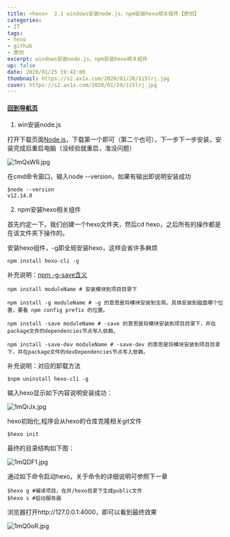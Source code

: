 ```yaml
---
title: <hexo>  2.1 windows安装node.js、npm安装hexo相关组件【原创】
categories:
- IT
tags: 
- hexo
- github
- 原创
excerpt: windows安装node.js、npm安装hexo相关组件
up: false
date: 2020/01/25 19:42:00
thumbnail: https://s2.ax1x.com/2020/01/20/1i5lrj.jpg
cover: https://s2.ax1x.com/2020/01/20/1i5lrj.jpg
---
```

#### [回到导航页](../hexo-nav/)

1. win安装node.js

打开下载页面[Node.js](https://nodejs.org/zh-cn/)，下载第一个即可（第二个也可），下一步下一步安装，安装完成后重启电脑（没经验就重启，准没问题）

![1mQsW6.jpg](https://s2.ax1x.com/2020/01/26/1mQsW6.jpg)


在cmd命令窗口，输入node --version，如果有输出即说明安装成功

```
$node --version
v12.14.0
```

2. npm安装hexo相关组件

首先约定一下，我们创建一个hexo文件夹，然后cd hexo，之后所有的操作都是在该文件夹下操作的。

安装hexo组件，-g即全局安装hexo，这样会省许多麻烦

```
npm install hexo-cli -g
```
补充说明：[npm -g-save含义](https://www.cnblogs.com/limitcode/p/7906447.html)
```
npm install moduleName # 安装模块到项目目录下
 
npm install -g moduleName # -g 的意思是将模块安装到全局，具体安装到磁盘哪个位置，要看 npm config prefix 的位置。
 
npm install -save moduleName # -save 的意思是将模块安装到项目目录下，并在package文件的dependencies节点写入依赖。
 
npm install -save-dev moduleName # -save-dev 的意思是将模块安装到项目目录下，并在package文件的devDependencies节点写入依赖。
```

补充说明：对应的卸载方法
```
$npm uninstall hexo-cli -g
```

输入hexo显示如下内容说明安装成功：

![1mQrJx.jpg](https://s2.ax1x.com/2020/01/26/1mQrJx.jpg)


hexo初始化,程序会从hexo的仓库克隆相关git文件
```
$hexo init
```
最终的目录结构如下图：

![1mQDF1.jpg](https://s2.ax1x.com/2020/01/26/1mQDF1.jpg)


通过如下命令启动hexo，关于命令的详细说明可参照下一章
```
$hexo g #编译项目，在并/hexo目录下生成public文件
$hexo s #启动服务器
```

浏览器打开http://127.0.0.1:4000，即可以看到最终效果

![1mQ0oR.jpg](https://s2.ax1x.com/2020/01/26/1mQ0oR.jpg)

